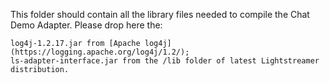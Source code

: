 This folder should contain all the library files needed to compile the Chat Demo Adapter. Please drop here the:

    log4j-1.2.17.jar from [Apache log4j](https://logging.apache.org/log4j/1.2/);
    ls-adapter-interface.jar from the /lib folder of latest Lightstreamer distribution.